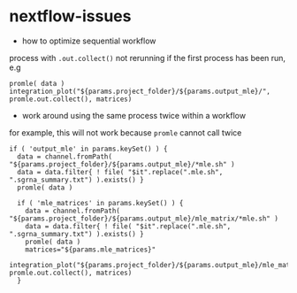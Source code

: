 # nextflow-issues

- how to optimize sequential workflow
  
process with `.out.collect()` not rerunning if the first process has been run, e.g
```
promle( data )
integration_plot("${params.project_folder}/${params.output_mle}/", promle.out.collect(), matrices)
```
- work around using the same process twice within a workflow
  
for example, this will not work because `promle` cannot call twice
```
if ( 'output_mle' in params.keySet() ) {
  data = channel.fromPath( "${params.project_folder}/${params.output_mle}/*mle.sh" )
  data = data.filter{ ! file( "$it".replace(".mle.sh", ".sgrna_summary.txt") ).exists() }
  promle( data )
      
  if ( 'mle_matrices' in params.keySet() ) {
    data = channel.fromPath( "${params.project_folder}/${params.output_mle}/mle_matrix/*mle.sh" )
    data = data.filter{ ! file( "$it".replace(".mle.sh", ".sgrna_summary.txt") ).exists() }
    promle( data )
    matrices="${params.mle_matrices}"
    integration_plot("${params.project_folder}/${params.output_mle}/mle_matrix/", promle.out.collect(), matrices)
  }
```
